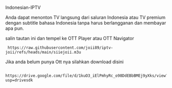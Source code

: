 Indonesian-IPTV

Anda dapat menonton TV langsung dari saluran Indonesia atau TV premium dengan subtitle bahasa Indonesia tanpa harus berlangganan dan membayar apa pun.

salin tautan ini dan tempel ke OTT Player atau OTT Navigator

```
 https://raw.githubusercontent.com/joii89/iptv-joii/refs/heads/main/siiejoii.m3u

```

Jika anda belum punya Ott nya silahkan download disini

```
 https://drive.google.com/file/d/1kuO3_iElPmhyRc_o98DdEBbBMEj9yXks/view?usp=drivesdk

